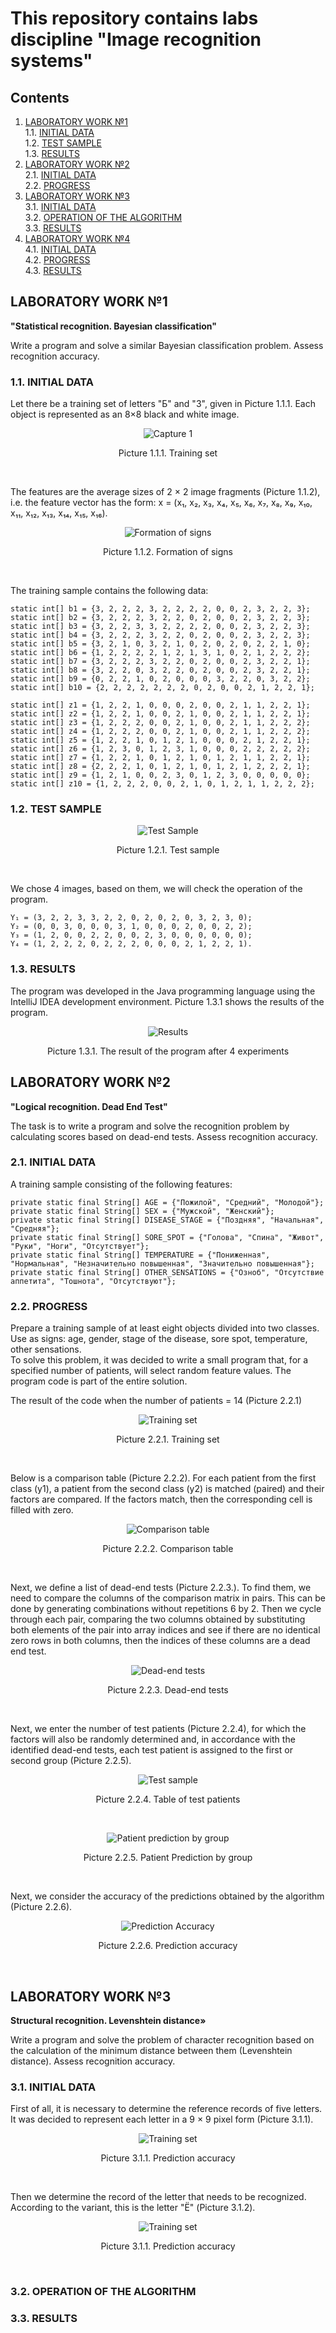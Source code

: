 # This repository contains labs discipline "Image recognition systems"

## Contents

1. [LABORATORY WORK №1](#laboratory-work-1) \
   1.1. [INITIAL DATA](#11-initial-data)  
   1.2. [TEST SAMPLE](#12-test-sample)  
   1.3. [RESULTS](#13-results)
2. [LABORATORY WORK №2](#laboratory-work-2) \
   2.1. [INITIAL DATA](#21-initial-data)  
   2.2. [PROGRESS](#22-progress)
3. [LABORATORY WORK №3](#laboratory-work-3) \
   3.1. [INITIAL DATA](#31-initial-data)  
   3.2. [OPERATION OF THE ALGORITHM](#32-operation-of-the-algorithm)  
   3.3. [RESULTS](#33-results)
4. [LABORATORY WORK №4](#LW4)  
   4.1. [INITIAL DATA](#ID)  
   4.2. [PROGRESS](#PR)  
   4.3. [RESULTS](#RES)

## LABORATORY WORK №1

**"Statistical recognition. Bayesian classification"**  

Write a program and solve a similar Bayesian classification problem. Assess recognition accuracy.

### 1.1. INITIAL DATA

Let there be a training set of letters "Б" and "З", given in Picture 1.1.1. Each object is represented as an 8×8 black and
white image.

<div align="center">

![Capture 1](resources/lab1/trainingSet.svg)  

Picture 1.1.1. Training set
</div>

<br>

The features are the average sizes of 2 × 2 image fragments (Picture 1.1.2), i.e. the feature vector has the form:
x = (x₁, x₂, x₃, x₄, x₅, x₆, x₇, x₈, x₉, x₁₀, x₁₁, x₁₂, x₁₃, x₁₄, x₁₅, x₁₆).

<div align="center">

![Formation of signs](resources/lab1/formationOfSigns.svg)

Picture 1.1.2. Formation of signs
</div>

<br>

The training sample contains the following data:

```
static int[] b1 = {3, 2, 2, 2, 3, 2, 2, 2, 2, 0, 0, 2, 3, 2, 2, 3};
static int[] b2 = {3, 2, 2, 2, 3, 2, 2, 0, 2, 0, 0, 2, 3, 2, 2, 3};
static int[] b3 = {3, 2, 2, 3, 3, 2, 2, 2, 2, 0, 0, 2, 3, 2, 2, 3};
static int[] b4 = {3, 2, 2, 2, 3, 2, 2, 0, 2, 0, 0, 2, 3, 2, 2, 3};
static int[] b5 = {3, 2, 1, 0, 3, 2, 1, 0, 2, 0, 2, 0, 2, 2, 1, 0};
static int[] b6 = {1, 2, 2, 2, 2, 1, 2, 1, 3, 1, 0, 2, 1, 2, 2, 2};
static int[] b7 = {3, 2, 2, 2, 3, 2, 2, 0, 2, 0, 0, 2, 3, 2, 2, 1};
static int[] b8 = {3, 2, 2, 0, 3, 2, 2, 0, 2, 0, 0, 2, 3, 2, 2, 1};
static int[] b9 = {0, 2, 2, 1, 0, 2, 0, 0, 0, 3, 2, 2, 0, 3, 2, 2};
static int[] b10 = {2, 2, 2, 2, 2, 2, 2, 0, 2, 0, 0, 2, 1, 2, 2, 1};

static int[] z1 = {1, 2, 2, 1, 0, 0, 0, 2, 0, 0, 2, 1, 1, 2, 2, 1};
static int[] z2 = {1, 2, 2, 1, 0, 0, 2, 1, 0, 0, 2, 1, 1, 2, 2, 1};
static int[] z3 = {1, 2, 2, 2, 0, 0, 2, 1, 0, 0, 2, 1, 1, 2, 2, 2};
static int[] z4 = {1, 2, 2, 2, 0, 0, 2, 1, 0, 0, 2, 1, 1, 2, 2, 2};
static int[] z5 = {1, 2, 2, 1, 0, 1, 2, 1, 0, 0, 0, 2, 1, 2, 2, 1};
static int[] z6 = {1, 2, 3, 0, 1, 2, 3, 1, 0, 0, 0, 2, 2, 2, 2, 2};
static int[] z7 = {1, 2, 2, 1, 0, 1, 2, 1, 0, 1, 2, 1, 1, 2, 2, 1};
static int[] z8 = {2, 2, 2, 1, 0, 1, 2, 1, 0, 1, 2, 1, 2, 2, 2, 1};
static int[] z9 = {1, 2, 1, 0, 0, 2, 3, 0, 1, 2, 3, 0, 0, 0, 0, 0};
static int[] z10 = {1, 2, 2, 2, 0, 0, 2, 1, 0, 1, 2, 1, 1, 2, 2, 2};
```

### 1.2. TEST SAMPLE

<div align="center">

![Test Sample](resources/lab1/testSample.svg)

Picture 1.2.1. Test sample
</div>

<br>

We chose 4 images, based on them, we will check the operation of the program.
```
Y₁ = (3, 2, 2, 3, 3, 2, 2, 0, 2, 0, 2, 0, 3, 2, 3, 0);
Y₂ = (0, 0, 3, 0, 0, 0, 3, 1, 0, 0, 0, 2, 0, 0, 2, 2);
Y₃ = (1, 2, 0, 0, 2, 2, 0, 0, 2, 3, 0, 0, 0, 0, 0, 0);
Y₄ = (1, 2, 2, 2, 0, 2, 2, 2, 0, 0, 0, 2, 1, 2, 2, 1).
```

### 1.3. RESULTS

The program was developed in the Java programming language using the IntelliJ IDEA development environment. Picture 1.3.1 shows the results of the program.

<div align="center">

![Results](resources/lab1/results.svg)

Picture 1.3.1. The result of the program after 4 experiments
</div>

## LABORATORY WORK №2

**"Logical recognition. Dead End Test"**  

The task is to write a program and solve the recognition problem by calculating scores based on dead-end tests. Assess recognition accuracy.

### 2.1. INITIAL DATA

A training sample consisting of the following features:

```
private static final String[] AGE = {"Пожилой", "Средний", "Молодой"};
private static final String[] SEX = {"Мужской", "Женский"};
private static final String[] DISEASE_STAGE = {"Поздняя", "Начальная", "Средняя"};
private static final String[] SORE_SPOT = {"Голова", "Спина", "Живот", "Руки", "Ноги", "Отсутствует"};
private static final String[] TEMPERATURE = {"Пониженная", "Нормальная", "Незначительно повышенная", "Значительно повышенная"};
private static final String[] OTHER_SENSATIONS = {"Озноб", "Отсутствие аппетита", "Тошнота", "Отсутствуют"};
```

### 2.2. PROGRESS

Prepare a training sample of at least eight objects divided into two classes. Use as signs: age, gender, stage of the disease, sore spot, temperature, other sensations.  
To solve this problem, it was decided to write a small program that, for a specified number of patients, will select random feature values. The program code is part of the entire solution.  

The result of the code when the number of patients = 14 (Picture 2.2.1)

<div align="center">

![Training set](resources/lab2/trainingSet.svg)

Picture 2.2.1. Training set
</div>

<br>

Below is a comparison table (Picture 2.2.2). For each patient from the first class (y1), a patient from the second class (y2) is matched (paired) and their factors are compared. If the factors match, then the corresponding cell is filled with zero.

<div align="center">

![Comparison table](resources/lab2/comparisonTable.svg)

Picture 2.2.2. Comparison table
</div>

<br>

Next, we define a list of dead-end tests (Picture 2.2.3.). To find them, we need to compare the columns of the comparison matrix in pairs. This can be done by generating combinations without repetitions 6 by 2. Then we cycle through each pair, comparing the two columns obtained by substituting both elements of the pair into array indices and see if there are no identical zero rows in both columns, then the indices of these columns are a dead end test.

<div align="center">

![Dead-end tests](resources/lab2/deadEndTests.svg)

Picture 2.2.3. Dead-end tests
</div>

<br>

Next, we enter the number of test patients (Picture 2.2.4), for which the factors will also be randomly determined and, in accordance with the identified dead-end tests, each test patient is assigned to the first or second group (Picture 2.2.5).

<div align="center">

![Test sample](resources/lab2/testSample.svg)

Picture 2.2.4. Table of test patients
</div>

<br>

<div align="center">

![Patient prediction by group](resources/lab2/patientPrediction.svg)

Picture 2.2.5. Patient Prediction by group
</div>

<br>

Next, we consider the accuracy of the predictions obtained by the algorithm (Picture 2.2.6).

<div align="center">

![Prediction Accuracy](resources/lab2/predictionAccuracy.svg)

Picture 2.2.6. Prediction accuracy
</div>

<br>

## LABORATORY WORK №3

**Structural recognition. Levenshtein distance»**  

Write a program and solve the problem of character recognition based on the calculation of the minimum distance between them (Levenshtein distance). Assess recognition accuracy.

### 3.1. INITIAL DATA

First of all, it is necessary to determine the reference records of five letters. It was decided to represent each letter in a 9 × 9 pixel form (Picture 3.1.1).

<div align="center">

![Training set](resources/lab3/trainingSet.svg)

Picture 3.1.1. Prediction accuracy
</div>

<br>

Then we determine the record of the letter that needs to be recognized. According to the variant, this is the letter "Ё" (Picture 3.1.2).

<div align="center">

![Training set](resources/lab3/letterToSave.svg)

Picture 3.1.1. Prediction accuracy
</div>

<br>

### 3.2. OPERATION OF THE ALGORITHM



### 3.3. RESULTS